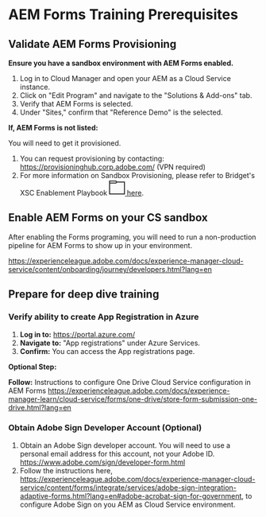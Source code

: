 # AEM Forms Training Prerequisites


## Validate AEM Forms Provisioning

**Ensure you have a sandbox environment with AEM Forms enabled.**

  1. Log in to Cloud Manager and open your AEM as a Cloud Service instance.
  2. Click on "Edit Program" and navigate to the "Solutions & Add-ons" tab.
  3. Verify that AEM Forms is selected.
  4. Under "Sites," confirm that "Reference Demo" is the selected.

**If, AEM Forms is not listed:**

You will need to get it provisioned.

  1. You can request provisioning by contacting: <https://provisioninghub.corp.adobe.com/> (VPN required)
  2. For more information on Sandbox Provisioning, please refer to Bridget's XSC Enablement Playbook  [![​Folder icon](data:image/png;base64,iVBORw0KGgoAAAANSUhEUgAAACAAAAAgCAYAAABzenr0AAAAAXNSR0IArs4c6QAAAARnQU1BAACxjwv8YQUAAAAJcEhZcwAAHYcAAB2HAY/l8WUAAABnSURBVFhH7dFBCsAgDETRHEs9UD1lVr1VNpVCs6qLMAoKTuBvxwcKr5T0IOWc7m9i7Hrj0aYgfMzMwqnqD4O2DwCp1qsLjOQbMGDk8Tffgb5gRgQQQAABBBBAAAEE7AdY1XrA4SfSAB0mB0vVCTxWAAAAAElFTkSuQmCC) here](https://adobe-my.sharepoint.com/:o:/r/personal/bportela_adobe_com/Documents/XSC%20Enablement%20Ramp%20Playbook?d=wdbcfcd960e454bce87bda06ac133ec7a&csf=1&web=1&e=bucE1e).

## Enable AEM Forms on your CS sandbox

After enabling the Forms programing, you will need to run a non-production pipeline for AEM Forms to show up in your environment.

<https://experienceleague.adobe.com/docs/experience-manager-cloud-service/content/onboarding/journey/developers.html?lang=en>

## Prepare for deep dive training

### Verify ability to create App Registration in Azure

1. **Log in to:** <https://portal.azure.com/>
2. **Navigate to:** "App registrations" under Azure Services.
3. **Confirm:** You can access the App registrations page.

**Optional Step:**

**Follow:** Instructions to configure One Drive Cloud Service configuration in AEM Forms <https://experienceleague.adobe.com/docs/experience-manager-learn/cloud-service/forms/one-drive/store-form-submission-one-drive.html?lang=en>

### Obtain Adobe Sign Developer Account (Optional)

1. Obtain an Adobe Sign developer account. You will need to use a personal email address for this account, not your Adobe ID. <https://www.adobe.com/sign/developer-form.html>
2. Follow the instructions here, <https://experienceleague.adobe.com/docs/experience-manager-cloud-service/content/forms/integrate/services/adobe-sign-integration-adaptive-forms.html?lang=en#adobe-acrobat-sign-for-government>, to configure Adobe Sign on you AEM as Cloud Service environment.
